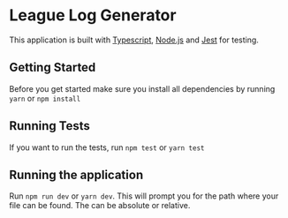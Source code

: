 # League Log Generator

This application is built with [Typescript](https://www.typescriptlang.org/), [Node.js](https://nodejs.org/en/) and [Jest](https://jestjs.io/) for testing.

## Getting Started

Before you get started make sure you install all dependencies by running `yarn` or `npm install`

## Running Tests

If you want to run the tests, run `npm test` or `yarn test`

## Running the application

Run `npm run dev` or `yarn dev`. This will prompt you for the path where your file can be found.
The can be absolute or relative.
